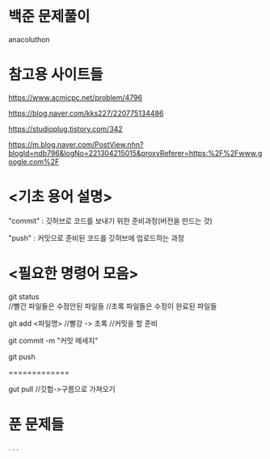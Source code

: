# 백준 문제풀이
anacoluthon

# 참고용 사이트들
https://www.acmicpc.net/problem/4796

https://blog.naver.com/kks227/220775134486

https://studioplug.tistory.com/342

https://m.blog.naver.com/PostView.nhn?blogId=ndb796&logNo=221304215015&proxyReferer=https:%2F%2Fwww.google.com%2F

# <기초 용어 설명>
"commit" : 깃허브로 코드를 보내기 위한 준비과정(버전을 만드는 것)

"push"	: 커밋으로 준비된 코드를 깃허브에 업로드하는 과정

# <필요한 명령어 모음>
git status   
//빨간 파일들은 수정안된 파일들
//초록 파일들은 수정이 완료된 파일들

git add <파일명>
//빨강 -> 초록 
//커밋을 할 준비

git commit -m "커밋 메세지"

git push

=============

gut pull
//깃헙->구름으로 가져오기

# 푼 문제들
.
.
.
